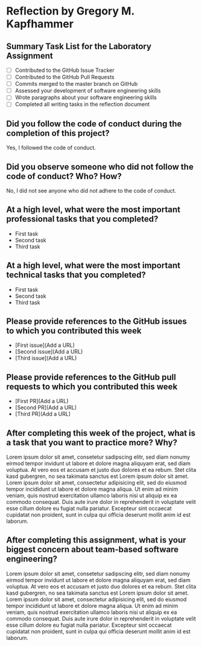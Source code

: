 # Reflection by Gregory M. Kapfhammer

## Summary Task List for the Laboratory Assignment

- [ ] Contributed to the GitHub Issue Tracker
- [ ] Contributed to the GitHub Pull Requests
- [ ] Commits merged to the master branch on GitHub
- [ ] Assessed your development of software engineering skills
- [ ] Wrote paragraphs about your software engineering skills
- [ ] Completed all writing tasks in the reflection document

## Did you follow the code of conduct during the completion of this project?

Yes, I followed the code of conduct.

## Did you observe someone who did not follow the code of conduct? Who? How?

No, I did not see anyone who did not adhere to the code of conduct.

## At a high level, what were the most important professional tasks that you completed?

- First task
- Second task
- Third task

## At a high level, what were the most important technical tasks that you completed?

- First task
- Second task
- Third task

## Please provide references to the GitHub issues to which you contributed this week

- [First issue](Add a URL)
- [Second issue](Add a URL)
- [Third issue](Add a URL)

## Please provide references to the GitHub pull requests to which you contributed this week

- [First PR](Add a URL)
- [Second PR](Add a URL)
- [Third PR](Add a URL)

## After completing this week of the project, what is a task that you want to practice more? Why?

Lorem ipsum dolor sit amet, consetetur sadipscing elitr, sed diam nonumy eirmod
tempor invidunt ut labore et dolore magna aliquyam erat, sed diam voluptua. At
vero eos et accusam et justo duo dolores et ea rebum. Stet clita kasd
gubergren, no sea takimata sanctus est Lorem ipsum dolor sit amet. Lorem ipsum
dolor sit amet, consectetur adipisicing elit, sed do eiusmod tempor incididunt
ut labore et dolore magna aliqua. Ut enim ad minim veniam, quis nostrud
exercitation ullamco laboris nisi ut aliquip ex ea commodo consequat. Duis aute
irure dolor in reprehenderit in voluptate velit esse cillum dolore eu fugiat
nulla pariatur. Excepteur sint occaecat cupidatat non proident, sunt in culpa
qui officia deserunt mollit anim id est laborum.

## After completing this assignment, what is your biggest concern about team-based software engineering?

Lorem ipsum dolor sit amet, consetetur sadipscing elitr, sed diam nonumy eirmod
tempor invidunt ut labore et dolore magna aliquyam erat, sed diam voluptua. At
vero eos et accusam et justo duo dolores et ea rebum. Stet clita kasd
gubergren, no sea takimata sanctus est Lorem ipsum dolor sit amet. Lorem ipsum
dolor sit amet, consectetur adipisicing elit, sed do eiusmod tempor incididunt
ut labore et dolore magna aliqua. Ut enim ad minim veniam, quis nostrud
exercitation ullamco laboris nisi ut aliquip ex ea commodo consequat. Duis aute
irure dolor in reprehenderit in voluptate velit esse cillum dolore eu fugiat
nulla pariatur. Excepteur sint occaecat cupidatat non proident, sunt in culpa
qui officia deserunt mollit anim id est laborum.
